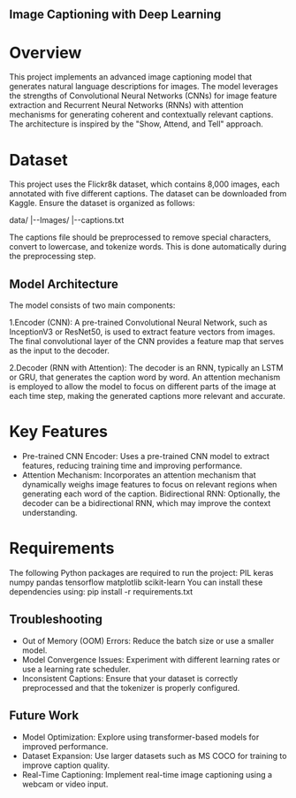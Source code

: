 ## Image Captioning with Deep Learning

# Overview

This project implements an advanced image captioning model that generates natural language descriptions for images. The model leverages the strengths of Convolutional Neural Networks (CNNs) for image feature extraction and Recurrent Neural Networks (RNNs) with attention mechanisms for generating coherent and contextually relevant captions. The architecture is inspired by the "Show, Attend, and Tell" approach.

# Dataset

This project uses the Flickr8k dataset, which contains 8,000 images, each annotated with five different captions. The dataset can be downloaded from Kaggle. Ensure the dataset is organized as follows:

data/
|--Images/
|--captions.txt

The captions file should be preprocessed to remove special characters, convert to lowercase, and tokenize words. This is done automatically during the preprocessing step.

## Model Architecture
The model consists of two main components:

1.Encoder (CNN): A pre-trained Convolutional Neural Network, such as InceptionV3 or ResNet50, is used to extract feature vectors from images. The final convolutional layer of the CNN provides a feature map that serves as the input to the decoder.

2.Decoder (RNN with Attention): The decoder is an RNN, typically an LSTM or GRU, that generates the caption word by word. An attention mechanism is employed to allow the model to focus on different parts of the image at each time step, making the generated captions more relevant and accurate.

# Key Features
- Pre-trained CNN Encoder: Uses a pre-trained CNN model to extract features, reducing training time and improving performance.
- Attention Mechanism: Incorporates an attention mechanism that dynamically weighs image features to focus on relevant regions when generating each word of the caption.
Bidirectional RNN: Optionally, the decoder can be a bidirectional RNN, which may improve the context understanding.

# Requirements
The following Python packages are required to run the project:
PIL
keras
numpy
pandas
tensorflow
matplotlib
scikit-learn
You can install these dependencies using:
pip install -r requirements.txt

## Troubleshooting
- Out of Memory (OOM) Errors: Reduce the batch size or use a smaller model.
- Model Convergence Issues: Experiment with different learning rates or use a learning rate scheduler.
- Inconsistent Captions: Ensure that your dataset is correctly preprocessed and that the tokenizer is properly configured.

## Future Work
- Model Optimization: Explore using transformer-based models for improved performance.
- Dataset Expansion: Use larger datasets such as MS COCO for training to improve caption quality.
- Real-Time Captioning: Implement real-time image captioning using a webcam or video input.
